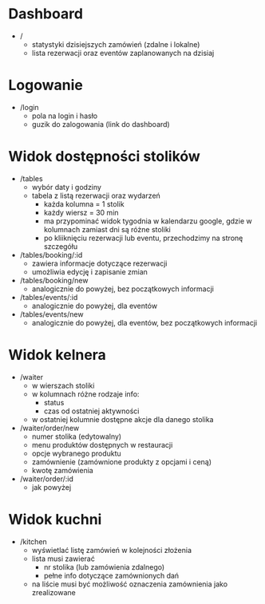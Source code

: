 # Dashboard

- /
    - statystyki dzisiejszych zamówień (zdalne i lokalne)
    - lista rezerwacji oraz eventów zaplanowanych na dzisiaj

# Logowanie

- /login
    - pola na login i hasło
    - guzik do zalogowania (link do dashboard)

# Widok dostępności stolików

- /tables
    - wybór daty i godziny
    - tabela z listą rezerwacji oraz wydarzeń
        - każda kolumna = 1 stolik
        - każdy wiersz = 30 min
        - ma przypominać widok tygodnia w kalendarzu google, gdzie w kolumnach zamiast dni są różne stoliki
        - po kliiknięciu rezerwacji lub eventu, przechodzimy na stronę szczegółu
- /tables/booking/:id
    - zawiera informacje dotyczące rezerwacji
    - umożliwia edycję i zapisanie zmian
- /tables/booking/new
    - analogicznie do powyżej, bez początkowych informacji
- /tables/events/:id
    - analogicznie do powyżej, dla eventów
- /tables/events/new
    - analogicznie do powyżej, dla eventów, bez początkowych informacji

# Widok kelnera

- /waiter
    - w wierszach stoliki
    - w kolumnach różne rodzaje info:
        - status
        - czas od ostatniej aktywności
    - w ostatniej kolumnie dostępne akcje dla danego stolika
- /waiter/order/new
    - numer stolika (edytowalny)
    - menu produktów dostępnych w restauracji
    - opcje wybranego produktu
    - zamównienie (zamównione produkty z opcjami i ceną)
    - kwotę zamówienia
- /waiter/order/:id
    - jak powyżej


# Widok kuchni

- /kitchen
    - wyświetlać listę zamówień w kolejności złożenia
    - lista musi zawierać
        - nr stolika (lub zamówienia zdalnego)
        - pełne info dotyczące zamównionych dań
    -  na liście musi być możliwość oznaczenia zamównienia jako zrealizowane